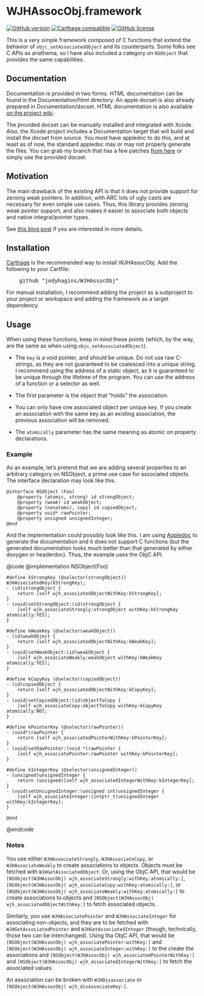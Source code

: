 
# WJHAssocObj.framework

[![GitHub version](https://badge.fury.io/gh/jodyhagins%2FWJHAssocObj.svg)](https://github.com/jodyhagins/WJHAssocObj/releases) [![Carthage compatible](https://img.shields.io/badge/Carthage-compatible-4BC51D.svg?style=flat)](https://github.com/Carthage/Carthage) [![GitHub license](https://img.shields.io/badge/license-MIT-lightgrey.svg)](https://raw.githubusercontent.com/jodyhagins/WJHAssocObj/master/LICENSE.md)

This is a very simple framework composed of C functions that extend the behavior of `objc_setAssociatedObject` and its counterparts.  Some folks see C APIs as anathema, so I have also included a category on `NSObject` that provides the same capabilities.

## Documentation

Documentation is provided in two forms.  HTML documentation can be found in the Documentation/html directory.  An apple docset is also already prepared in Documentation/docset.  HTML documentation is also available [on the project wiki](https://github.com/jodyhagins/WJHAssocObj/wiki).

The provided docset can be manually installed and integrated with Xcode.  Also, the Xcode project includes a Documentation target that will build and install the docset from source.  You must have appledoc to do this, and at least as of now, the standard appledoc may or may not properly generate the files.  You can grab my branch that has a few patches [from here](https://github.com/jodyhagins/appledoc.git) or simply use the provided docset.

## Motivation
The main drawback of the existing API is that it does not provide support for zeroing weak pointers.  In addition, with ARC lots of ugly casts are necessary for even simple use cases.  Thus, this library provides zeroing weak pointer support, and also makes it easier to associate both objects and native integral/pointer types.

See [this blog post](http://cocoaandgrits.blogspot.com/2015/08/associated-objects.html) if you are interested in more details.

## Installation
[Carthage](https://github.com/carthage/carthage) is the recommended way to install WJHAssocObj.  Add the following to your Cartfile:

<pre>    github "jodyhagins/WJHAssocObj"</pre>

For manual installation, I recommend adding the project as a subproject to your project or workspace and adding the framework as a target dependency.
 
## Usage 
When using these functions, keep in mind these points (which, by the way, are the same as when using `objc_setAssociatedObject`).


* The `key` is a void pointer, and should be unique.  Do not use raw C-strings, as they are not guaranteed to be coalesced into a unique string.  I recommend using the address of a static object, as it is guaranteed to be unique through the lifetime of the program.  You can use the address of a function or a selector as well.

* The first parameter is the object that "holds" the association.
 
* You can only have one associated object per unique key.  If you create an association with the same key as an existing association, the previous association will be removed.

* The `atomically` parameter has the same meaning as atomic on property declarations.

### Example

As an example, let’s pretend that we are adding several properties to an arbitrary category on NSObject, a prime use case for associated objects.  The interface declaration may look like this.

    @interface NSObject (Foo)
        @property (atomic, strong) id strongObject;
        @property (weak) id weakObject;
        @property (nonatomic, copy) id copiedObject;
        @property void* rawPointer;
        @property unsigned unsignedInteger;
    @end
 
And the implementation could possibly look like this.  I am using [Appledoc](http://gentlebytes.com/appledoc/) to generate the documentation and it does not support C functions (but the generated documentation looks much better than that generated by either doxygen or headerdoc).  Thus, the example uses the ObjC API.

@code
    @implementation NSObject(Foo)

    #define kStrongKey (@selector(strongObject))
    WJHAssociatedKey(kStrongKey);
    - (id)strongObject {
        return [self wjh_associatedObjectWithKey:kStrongKey];
    }
    - (void)setStrongObject:(id)strongObject {
        [self wjh_associateStrongly:strongObject withKey:kStrongKey atomically:YES];
    }

    #define kWeakKey (@selector(weakObject))
    - (id)weakObject {
        return [self wjh_associatedObjectWithKey:kWeakKey];
    }
    - (void)setWeakObject:(id)weakObject {
        [self wjh_associateWeakly:weakObject withKey:kWeakKey atomically:YES];
    }

    #define kCopyKey (@selector(copiedObject))
    - (id)copiedObject {
        return [self wjh_associatedObjectWithKey:kCopyKey];
    }
    - (void)setCopiedObject:(id)objectToCopy {
        [self wjh_associateCopy:objectToCopy withKey:kCopyKey atomically:NO];
    }

    #define kPointerKey (@selector(rawPointer))
    - (void*)rawPointer {
        return [self wjh_associatedPointerWithKey:kPointerKey];
    }
    - (void)setRawPointer:(void *)rawPointer {
        [self wjh_associatePointer:rawPointer withKey:kPointerKey];
    }

    #define kIntegerKey (@selector(unsignedInteger))
    - (unsigned)unsignedInteger {
        return (unsigned)[self wjh_associatedIntegerWithKey:kIntegerKey];
    }
    - (void)setUnsignedInteger:(unsigned int)unsignedInteger {
        [self wjh_associateInteger:(intptr_t)unsignedInteger withKey:kIntegerKey];
    }

    @end
@endcode

### Notes
 
You use either `WJHAssociateStrongly`, `WJHAssociateCopy`, or `WJHAssociateWeakly` to create associations to objects.  Objects must be fetched with `WJHGetAssociatedObject`.  Or, using the ObjC API, that would be `[NSObject(WJHAssocObj) wjh_associateStrongly:withKey:atomically:]`, `[NSObject(WJHAssocObj) wjh_associateCopy:withKey:atomically:]`, or `[NSObject(WJHAssocObj) wjh_associateWeakly:withKey:atomically:]` to create associations to objects and `[NSObject(WJHAssocObj) wjh_associatedObjectWithKey:]` to fetch associated objects.
 
Similarly, you use `WJHAssociatePointer` and `WJHAssociateInteger` for associating non-objects, and they are to be fetched with `WJHGetAssociatedPointer` and `WJHGetAssociatedInteger` (though, technically, those two can be interchanged).  Using tha ObjC API, that would be `[NSObject(WJHAssocObj) wjh_associatePointer:withKey:]` and `[NSObject(WJHAssocObj) wjh_associateInteger:withKey:]` to the create the associations and `[NSObject(WJHAssocObj) wjh_associatedPointerWithKey:]` and `[NSObject(WJHAssocObj) wjh_associatedIntegerWithKey:]` to fetch the associated values.


An association can be broken with `WJHDisassociate` or `[NSObject(WJHAssocObj) wjh_disassociateKey:]`.
